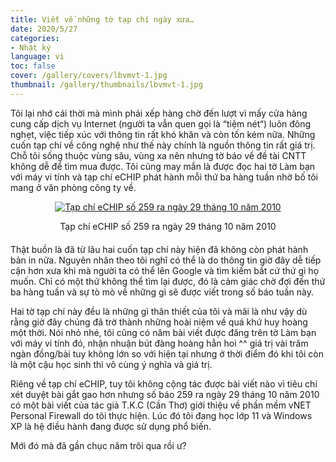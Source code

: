 ```yaml
---
title: Viết về những tờ tạp chí ngày xưa…
date: 2020/5/27
categories:
- Nhật ký
language: vi
toc: false
cover: /gallery/covers/lbvmvt-1.jpg
thumbnail: /gallery/thumbnails/lbvmvt-1.jpg
---
```

Tôi lại nhớ cái thời mà mình phải xếp hàng chờ đến lượt vì mấy cửa hàng cung cấp dịch vụ Internet (người ta vẫn quen gọi là “tiệm nét“) luôn đông nghẹt, việc tiếp xúc với thông tin rất khó khăn và còn tốn kém nữa. Những cuốn tạp chí về công nghệ như thế này chính là nguồn thông tin rất giá trị. Chỗ tôi sống thuộc vùng sâu, vùng xa nên nhưng tờ báo về đề tài CNTT không dễ để tìm mua được. Tôi cũng may mắn là được đọc hai tờ Làm bạn với máy vi tính và tạp chí eCHIP phát hành mỗi thứ ba hàng tuần nhờ bố tôi mang ở văn phòng công ty về. 
<!-- more -->

<div style="text-align:center; margin-bottom: 20px;">
    <a class="gallery-item" href="https://thiennguyenpro.files.wordpress.com/2020/05/vnet-personal-firewall-echip-259.jpg"><img src="https://thiennguyenpro.files.wordpress.com/2020/05/vnet-personal-firewall-echip-259.jpg?w=300" alt="Tạp chí eCHIP số 259 ra ngày 29 tháng 10 năm 2010"></a>
    <p>Tạp chí eCHIP số 259 ra ngày 29 tháng 10 năm 2010</p>
</div>

Thật buồn là đã từ lâu hai cuốn tạp chí này hiện đã không còn phát hành bản in nữa. Nguyên nhân theo tôi nghĩ có thể là do thông tin giờ đây dễ tiếp cận hơn xưa khi mà người ta có thể lên Google và tìm kiếm bất cứ thứ gì họ muốn. Chỉ có một thứ không thể tìm lại được, đó là cảm giác chờ đợi đến thứ ba hàng tuần và sự tò mò về những gì sẽ được viết trong số báo tuần này.

Hai tờ tạp chí này đều là những gì thân thiết của tôi và mãi là như vậy dù rằng giờ đây chúng đã trờ thành những hoài niệm về quá khứ huy hoàng một thời. Nói nhỏ nhé, tôi cũng có năm bài viết được đăng trên tờ Làm bạn với máy vi tính đó, nhận nhuận bút đàng hoàng hẳn hoi ^^ giá trị vài trăm ngàn đồng/bài tuy không lớn so với hiện tại nhưng ở thời điểm đó khi tôi còn là một cậu học sinh thì vô cùng ý nghĩa và giá trị.

Riêng về tạp chí eCHIP, tuy tôi không cộng tác được bài viết nào vì tiêu chí xét duyệt bài gắt gao hơn nhưng số báo 259 ra ngày 29 tháng 10 năm 2010 có một bài viết của tác giả T.K.C (Cần Thơ) giới thiệu về phần mềm vNET Personal Firewall do tôi thực hiện. Lúc đó tôi đang học lớp 11 và Windows XP là hệ điều hành đang được sử dụng phổ biến.

Mới đó mà đã gần chục năm trôi qua rồi ư? 